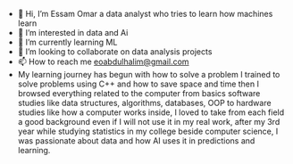- 👋 Hi, I’m Essam Omar a data analyst who tries to learn how machines learn
- 👀 I’m interested in data and Ai 
- 🌱 I’m currently learning ML 
- 💞️ I’m looking to collaborate on data analysis projects
- 📫 How to reach me eoabdulhalim@gmail.com
- My learning journey has begun with how to solve a problem I trained to solve problems using C++ and how to save space and time then I browsed everything related to the computer from basics software studies like data structures, algorithms, databases, OOP to hardware studies like how a computer works inside, I loved to take from each field a good background even if I will not use it in my real work, after my 3rd year while studying statistics in my college beside computer science, I was passionate about data and how AI uses it in predictions and learning.
